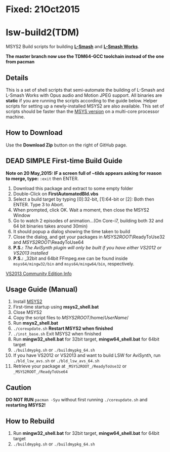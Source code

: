 # Fixed: 21Oct2015
# lsw-build2(TDM)
MSYS2 Build scripts for building [__L-Smash__](https://github.com/l-smash/l-smash) and [__L-Smash Works__](https://github.com/VFR-maniac/L-SMASH-Works/tree/master/AviUtl). 

**The master branch now use the TDM64-GCC toolchain instead of the one from pacman**


## Details
This is a set of shell scripts that semi-automate the building of L-Smash and L-Smash Works with Opus audio and Motion JPEG support.
All binaries are **static** if you are running the scripts according to the guide below.
Helper scripts for setting up a newly-installed MSYS2 are also available.
This set of scripts should be faster than the [MSYS version](https://github.com/MaverickTse/lw-build) on a multi-core processor machine.

## How to Download
Use the **Download Zip** button on the right of GitHub page.

## DEAD SIMPLE First-time Build Guide
**Note on 20 May,2015: IF a screen full of ~tilds appears asking for reason to merge, type:** `:exit` then ENTER.
  1. Download this package and extract to some empty folder
  2. Double-Click on **FirstAutomatedBld.vbs**
  3. Select a build target by typing [0]:32-bit, [1]:64-bit or [2]: Both then ENTER. Type 3 to Abort.
  4. When prompted, click OK. Wait a moment, then close the MSYS2 Window
  5. Go to watch 2 episodes of animation...(On Core-i7, building both 32 and 64 bit binaries takes around 30min)
  6. It should popup a dialog showing the time taken to build
  7. Close the dialog, and get your packages in _MSYS2ROOT_\ReadyToUse32 and _MSYS2ROOT_\ReadyToUse64
  8. **P.S.:** _The AviSynth plugin will only be built if you have either VS2012 or VS2013 installed_
  9. **P.S.:** _32bit and 64bit FFmpeg.exe can be found inside `msys64/mingw32/bin` and `msys64/mingw64/bin`, respectively.
  
  [VS2013 Community Edition Info](https://www.visualstudio.com/en-us/news/vs2013-community-vs.aspx)
  
   
  
  
## Usage Guide (Manual)
  1. Install [MSYS2](http://sourceforge.net/projects/msys2/)
  2. First-time startup using **msys2_shell.bat**
  3. Close MSYS2
  4. Copy the script files to _MSYS2ROOT_/home/_UserName_/
  5. Run **msys2_shell.bat**
  6. `./coreupdate.sh` **Restart MSYS2 when finished**
  7. `./inst_base.sh` Exit MSYS2 when finished
  8. Run **mingw32_shell.bat** for 32bit target, **mingw64_shell.bat** for 64bit target
  9. `./buildmypkg.sh` or `./buildmypkg_64.sh`
  10. If you have VS2012 or VS2013 and want to build LSW for AviSynth, run `./bld_lsw_avs.sh` or `./bld_lsw_avs_64.sh`
  11. Retrieve your package at `_MSYS2ROOT_/ReadyToUse32` or `_MSYS2ROOT_/ReadyToUse64`
  
## Caution
**DO NOT RUN** `pacman -Syu` without first running `./coreupdate.sh` and **restarting MSYS2!**

## How to Rebuild
  1. Run **mingw32_shell.bat** for 32bit target, **mingw64_shell.bat** for 64bit target
  2. `./buildmypkg.sh` or `./buildmypkg_64.sh`
  
